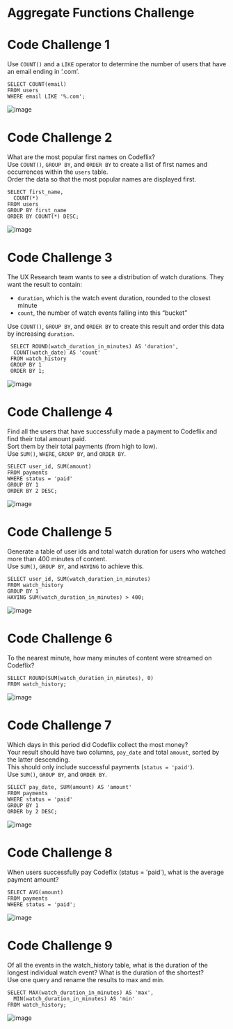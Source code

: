 # Aggregate Functions Challenge
# Code Challenge 1
Use `COUNT()` and a `LIKE` operator to determine the number of users that have an email ending in ‘.com’.<br />

    SELECT COUNT(email)
    FROM users
    WHERE email LIKE '%.com';
![image](https://user-images.githubusercontent.com/40252813/180693712-db2f9538-9822-430d-b5c3-840ce26c224a.png)

# Code Challenge 2

What are the most popular first names on Codeflix?<br />
Use `COUNT()`, `GROUP BY`, and `ORDER BY` to create a list of first names and occurrences within the `users` table.<br />
Order the data so that the most popular names are displayed first.<br />

    SELECT first_name,
      COUNT(*)
    FROM users
    GROUP BY first_name
    ORDER BY COUNT(*) DESC;
![image](https://user-images.githubusercontent.com/40252813/180694491-dbc86f75-55e9-4461-991f-24e200459d49.png)

# Code Challenge 3
The UX Research team wants to see a distribution of watch durations. They want the result to contain:<br />
  - `duration`, which is the watch event duration, rounded to the closest minute<br />
  - `count`, the number of watch events falling into this “bucket”<br />
 
Use `COUNT()`, `GROUP BY`, and `ORDER BY` to create this result and order this data by increasing `duration`.<br />
     
     SELECT ROUND(watch_duration_in_minutes) AS 'duration', 
      COUNT(watch_date) AS 'count'
     FROM watch_history
     GROUP BY 1
     ORDER BY 1;
![image](https://user-images.githubusercontent.com/40252813/180695384-ae24b114-c9c7-4b08-81c3-097d955ef3cf.png)
   
# Code Challenge 4
Find all the users that have successfully made a payment to Codeflix and find their total amount paid.<br />
Sort them by their total payments (from high to low).<br />
Use `SUM()`, `WHERE`, `GROUP BY`, and `ORDER BY`.<br />

    SELECT user_id, SUM(amount)
    FROM payments
    WHERE status = 'paid'
    GROUP BY 1
    ORDER BY 2 DESC;
![image](https://user-images.githubusercontent.com/40252813/180696166-b205f88c-2f15-48ff-9906-999c89d29083.png)

# Code Challenge 5
Generate a table of user ids and total watch duration for users who watched more than 400 minutes of content.<br />
Use `SUM()`, `GROUP BY`, and `HAVING` to achieve this.<br />

    SELECT user_id, SUM(watch_duration_in_minutes)
    FROM watch_history
    GROUP BY 1
    HAVING SUM(watch_duration_in_minutes) > 400;

![image](https://user-images.githubusercontent.com/40252813/180696704-a0cff31b-45e2-4ae0-9444-d110e93766ce.png)

# Code Challenge 6
To the nearest minute, how many minutes of content were streamed on Codeflix?<br />

    SELECT ROUND(SUM(watch_duration_in_minutes), 0)
    FROM watch_history;
![image](https://user-images.githubusercontent.com/40252813/180697172-10737b18-591d-428e-957a-03cccc3a13da.png)

# Code Challenge 7
Which days in this period did Codeflix collect the most money?<br />
Your result should have two columns, `pay_date` and total `amount`, sorted by the latter descending.<br />
This should only include successful payments (`status = 'paid'`).<br />
Use `SUM()`, `GROUP BY`, and `ORDER BY`.<br />

    SELECT pay_date, SUM(amount) AS 'amount'
    FROM payments
    WHERE status = 'paid'
    GROUP BY 1
    ORDER by 2 DESC;
![image](https://user-images.githubusercontent.com/40252813/180697520-05492002-54c8-46f3-a38b-247a0a624506.png)

# Code Challenge 8
When users successfully pay Codeflix (status = 'paid'), what is the average payment amount?<br />

    SELECT AVG(amount)
    FROM payments
    WHERE status = 'paid';
![image](https://user-images.githubusercontent.com/40252813/180697712-79a79c18-20d1-49fc-94cb-009fa7804fb1.png)

# Code Challenge 9
Of all the events in the watch_history table, what is the duration of the longest individual watch event? What is the duration of the shortest?<br />
Use one query and rename the results to max and min.<br />

    SELECT MAX(watch_duration_in_minutes) AS 'max', 
      MIN(watch_duration_in_minutes) AS 'min'
    FROM watch_history;
    
![image](https://user-images.githubusercontent.com/40252813/180700404-42f95548-a643-49ab-a48d-5a59425d5ff4.png)










